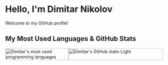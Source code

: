 # Hello, I'm Dimitar Nikolov

Welcome to my GitHub profile!

## My Most Used Languages & GitHub Stats

<div style="display: flex; flex-direction: row;">
    <div style="width: 40%;">
        <a href="https://github.com/Dimitar759/github-readme-stats">
            <img src="https://github-readme-stats.vercel.app/api/top-langs/?username=Dimitar759&layout=pie" alt="Dimitar's most used programming languages" style="width: 100%;">
        </a>
    </div>
    <div style="width: 60%;">
        <a href="https://github.com/Dimitar759/github-readme-stats#gh-light-mode-only">
            <img src="https://github-readme-stats.vercel.app/api?username=Dimitar759&show_icons=true&theme=default#gh-light-mode-only" alt="Dimitar's GitHub stats-Light" style="width: 100%;">
        </a>
    </div>
</div>
